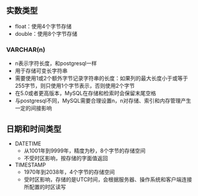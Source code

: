 ## 实数类型
* float：使用4个字节存储
* double：使用8个字节存储
### VARCHAR(n)
* n表示字符长度，和postgresql一样
* 用于存储可变长字符串
* 需要使用1或2个额外字节记录字符串的长度：如果列的最大长度小于或等于255字节，则只使用1个字节表示，否则使用2个字节
* 在5.0或者更高版本，MySQL在存储和检索时会保留末尾空格
* 与postgresql不同，MySQL需要合理设置n，n对存储、索引和内存管理产生一定的间接影响

## 日期和时间类型
* DATETIME
  * 从1001年到9999年，精度为秒，8个字节的存储空间
  * 不受时区影响，按存储的字面值返回
* TIMESTAMP
  * 1970年到2038年，4个字节的存储空间
  * 受时区影响，存储的是UTC时间，会根据服务器、操作系统和客户端连接所配置的时区读写